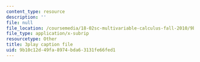```yaml
---
content_type: resource
description: ''
file: null
file_location: /coursemedia/18-02sc-multivariable-calculus-fall-2010/9b10c12d49fa8974bda63131fe66fed1_9rVojYcPeoU.srt
file_type: application/x-subrip
resourcetype: Other
title: 3play caption file
uid: 9b10c12d-49fa-8974-bda6-3131fe66fed1
---
```


